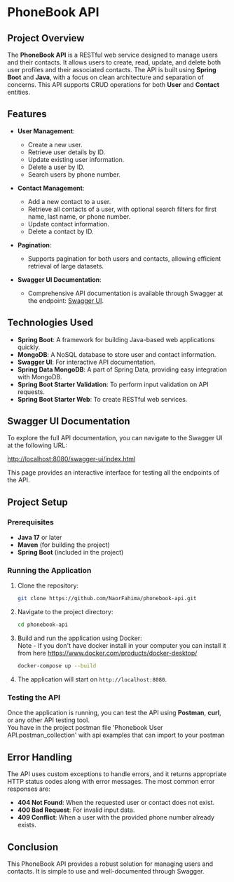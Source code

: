 # PhoneBook API

## Project Overview

The **PhoneBook API** is a RESTful web service designed to manage users and their contacts. It allows users to create, read, update, and delete both user profiles and their associated contacts. The API is built using **Spring Boot** and **Java**, with a focus on clean architecture and separation of concerns. This API supports CRUD operations for both **User** and **Contact** entities.

## Features

- **User Management**:
    - Create a new user.
    - Retrieve user details by ID.
    - Update existing user information.
    - Delete a user by ID.
    - Search users by phone number.

- **Contact Management**:
    - Add a new contact to a user.
    - Retrieve all contacts of a user, with optional search filters for first name, last name, or phone number.
    - Update contact information.
    - Delete a contact by ID.

- **Pagination**:
    - Supports pagination for both users and contacts, allowing efficient retrieval of large datasets.


- **Swagger UI Documentation**:
    - Comprehensive API documentation is available through Swagger at the endpoint: [Swagger UI](http://localhost:8080/swagger-ui/index.html).

## Technologies Used

- **Spring Boot**: A framework for building Java-based web applications quickly.
- **MongoDB**: A NoSQL database to store user and contact information.
- **Swagger UI**: For interactive API documentation.
- **Spring Data MongoDB**: A part of Spring Data, providing easy integration with MongoDB.
- **Spring Boot Starter Validation**: To perform input validation on API requests.
- **Spring Boot Starter Web**: To create RESTful web services.


## Swagger UI Documentation

To explore the full API documentation, you can navigate to the Swagger UI at the following URL:

[http://localhost:8080/swagger-ui/index.html](http://localhost:8080/swagger-ui/index.html)

This page provides an interactive interface for testing all the endpoints of the API.

## Project Setup

### Prerequisites

- **Java 17** or later
- **Maven** (for building the project)
- **Spring Boot** (included in the project)

### Running the Application

1. Clone the repository:
   ```bash
   git clone https://github.com/NaorFahima/phonebook-api.git
   ```

2. Navigate to the project directory:
   ```bash
   cd phonebook-api
   ```

3. Build and run the application using Docker:  
   Note - If you don't have docker install in your computer you can install it from here https://www.docker.com/products/docker-desktop/
   ```bash
   docker-compose up --build
   ```

4. The application will start on `http://localhost:8080`.

### Testing the API

Once the application is running, you can test the API using **Postman**, **curl**, or any other API testing tool.  
You have in the project postman file 'Phonebook User API.postman_collection' with api examples that can import to your postman
## Error Handling

The API uses custom exceptions to handle errors, and it returns appropriate HTTP status codes along with error messages. The most common error responses are:

- **404 Not Found**: When the requested user or contact does not exist.
- **400 Bad Request**: For invalid input data.
- **409 Conflict**: When a user with the provided phone number already exists.

## Conclusion

This PhoneBook API provides a robust solution for managing users and contacts. It is simple to use and well-documented through Swagger.
